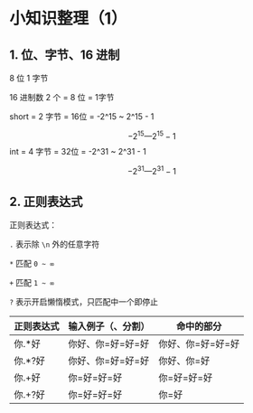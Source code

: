 # 小知识整理（1）



## 1. 位、字节、16 进制

8 位   1 字节

16 进制数 2 个 = 8 位 = 1字节



short = 2 字节 = 16位 = -2^15 ~ 2^15 - 1

$$
-2^{15} — 2^{15} -1
$$
int = 4 字节 = 32位 = -2^31 ~ 2^31 - 1

$$
-2^{31} — 2^{31}-1
$$






## 2. 正则表达式

正则表达式：

`.`  表示除 `\n` 外的任意字符

`*`  匹配 `0 ~ ∞ `

`+`  匹配 `1 ~ ∞ `

`?`  表示开启懒惰模式，只匹配中一个即停止



| 正则表达式 | 输入例子（、分割） | 命中的部分        |
| :--------- | :----------------- | ----------------- |
| 你.*好     | 你好、你=好=好=好  | 你好、你=好=好=好 |
| 你.*?好    | 你好、你=好=好=好  | 你好、你=好       |
| 你.+好     | 你=好=好=好        | 你=好=好=好       |
| 你.+?好    | 你=好=好=好        | 你=好             |



